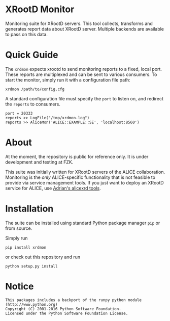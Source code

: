 # XRootD Monitor

Monitoring suite for XRootD servers.
This tool collects, transforms and generates report data about XRootD server.
Multiple backends are available to pass on this data.

# Quick Guide

The `xrdmon` expects xrootd to send monitoring reports to a fixed, local port.
These reports are multiplexed and can be sent to various consumers.
To start the monitor, simply run it with a configuration file path:

    xrdmon /path/to/config.cfg

A standard configuration file must specify the `port` to listen on, and redirect the `reports` to consumers.

    port = 20333
    reports >> LogFile("/tmp/xrdmon.log")
    reports >> AliceMon('ALICE::EXAMPLE::SE', 'localhost:8560')

# About

At the moment, the repository is public for reference only.
It is under development and testing at FZK.

This suite was initially written for XRootD servers of the ALICE collaboration.
Monitoring is the *only* ALICE-specific functionality that is not feasible to provide via service management tools.
If you just want to deploy an XRootD service for ALICE, use [Adrian's alicexrd tools](https://github.com/adriansev/alicexrd).

# Installation

The suite can be installed using standard Python package manager `pip` or from source.

Simply run

    pip install xrdmon

or check out this repository and run

    python setup.py install

# Notice

    This packages includes a backport of the runpy python module (http://www.python.org)
    Copyright (C) 2001-2016 Python Software Foundation.
    Licensed under the Python Software Foundation License.